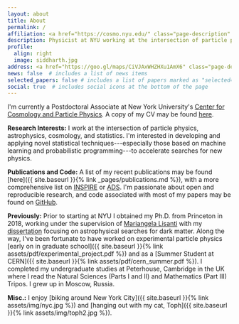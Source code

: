 ```yaml
---
layout: about
title: About
permalink: /
affiliation: <a href="https://cosmo.nyu.edu/" class="page-description" target="_blank">Center for Cosmology and Particle Physics</a> • <a href="https://www.nyu.edu/" class="page-description" target="_blank">New York University</a>
description: Physicist at NYU working at the intersection of particle physics, astrophysics, cosmology, and statistics. 
profile:
  align: right
  image: siddharth.jpg
address: <a href="https://goo.gl/maps/CiVJAxWHZHXu1AmX6" class="page-description" target="_blank">726 Broadway, New York, NY 10003</a>
news: false  # includes a list of news items
selected_papers: false # includes a list of papers marked as "selected={true}"
social: true  # includes social icons at the bottom of the page
---
```


I'm currently a Postdoctoral Associate at New York University's [Center for Cosmology and Particle Physics](https://cosmo.nyu.edu/). A copy of my CV may be found [here](https://docs.google.com/viewer?url=https://github.com/smsharma/CV/raw/master-pdf/cv.pdf).

**Research Interests:**
I work at the intersection of particle physics, astrophysics, cosmology, and statistics. I'm interested in developing and applying novel statistical techniques---especially those based on machine learning and probabilistic programming---to accelerate searches for new physics. 
 
**Publications and Code:** 
A list of my recent publications may be found [here]({{ site.baseurl }}{% link _pages/publications.md %}), with a more comprehensive list on [INSPIRE](https://inspirehep.net/authors/1394493) or [ADS](https://ui.adsabs.harvard.edu/public-libraries/y66hOF7ySaKvYhjCkixRiA). I'm passionate about open and reproducible research, and code associated with most of my papers may be found on [GitHub](https://github.com/smsharma).

**Previously:** Prior to starting at NYU I obtained my Ph.D. from Princeton in 2018, working under the supervision of [Mariangela Lisanti](https://phy.princeton.edu/people/mariangela-lisanti) with my [dissertation](http://arks.princeton.edu/ark:/88435/dsp012v23vx15d) focusing on astrophysical searches for dark matter. Along the way, I've been fortunate to have worked on experimental particle physics [early on in graduate school]({{ site.baseurl }}{% link assets/pdf/experimental_project.pdf %}) and as a [Summer Student at CERN]({{ site.baseurl }}{% link assets/pdf/cern_summer.pdf %}). I completed my undergraduate studies at Peterhouse, Cambridge in the UK where I read the Natural Sciences (Parts I and II) and Mathematics (Part III) Tripos. I grew up in Moscow, Russia. 

**Misc.:** I enjoy [biking around New York City]({{ site.baseurl }}{% link assets/img/nyc.jpg %}) and [hanging out with my cat, Toph]({{ site.baseurl }}{% link assets/img/toph2.jpg %}).